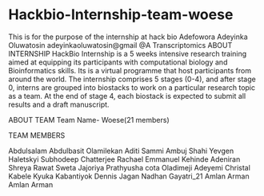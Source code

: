 # Hackbio-Internship-team-woese
This is for the purpose of the internship at hack bio
Adefowora Adeyinka Oluwatosin
adeyinkaoluwatosin@gmail
@A
Transcriptomics
ABOUT INTERNSHIP
HackBio Internship is a 5 weeks intensive research training aimed at equipping its participants
with computational biology and Bioinformatics skills. Its is a virtual programme that host participants from around the world.
The internship comprises 5 stages (0-4), and after stage 0, interns are grouped into biostacks to work on a particular 
research topic as a team. At the end of stage 4, each biostack is expected to submit all results and a draft manuscript.

ABOUT TEAM
Team Name- Woese(21 members)

TEAM MEMBERS

Abdulsalam Abdulbasit Olamilekan
Aditi Sammi
Ambuj Shahi
Yevgen Haletskyi
Subhodeep Chatterjee
Rachael Emmanuel
Kehinde Adeniran
Shreya Rawat
Sweta Jajoriya
Prathyusha cota
Oladimeji Adeyemi
Christal Kabele Kyuka
Kabantiyok Dennis
Jagan Nadhan
Gayatri_21
Amlan Arman
Amlan Arman
 
